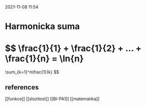 2021-11-08 11:54

# Harmonicka suma
$$
\frac{1}{1} + \frac{1}{2} + ... + \frac{1}{n} = \ln{n}
=
\sum_{k=1}^n\frac{1}{k}
$$

## references
[[funkce]]
[[slozitost]]
[[BI-PA1]]
[[matematika]]